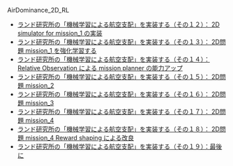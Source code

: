 AirDominance_2D_RL

 - [ランド研究所の「機械学習による航空支配」を実装する（その１２）： 2D simulator for mission_1 の実装](https://qiita.com/DreamMakerAi/private/af22d730bf8cbff23fdd)
 - [ランド研究所の「機械学習による航空支配」を実装する（その１３）： 2D問題 mission_1 を強化学習する]()
 - [ランド研究所の「機械学習による航空支配」を実装する（その１４）： Relative Observation による mission planner の能力アップ]()
 - [ランド研究所の「機械学習による航空支配」を実装する（その１５）： 2D問題 mission_2]()
 - [ランド研究所の「機械学習による航空支配」を実装する（その１６）： 2D問題 mission_3]()
 - [ランド研究所の「機械学習による航空支配」を実装する（その１７）： 2D問題 mission_4]()
 - [ランド研究所の「機械学習による航空支配」を実装する（その１８）： 2D問題 mission_4 Reward shaping による改良]()
 - [ランド研究所の「機械学習による航空支配」を実装する（その１９）：最後に]()
